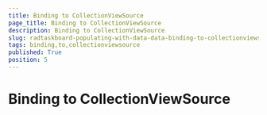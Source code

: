 ```yaml
---
title: Binding to CollectionViewSource
page_title: Binding to CollectionViewSource
description: Binding to CollectionViewSource
slug: radtaskboard-populating-with-data-data-binding-to-collectionviewsource
tags: binding,to,collectionviewsource
published: True
position: 5
---
```


# Binding to CollectionViewSource

